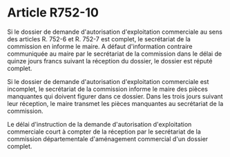 # Article R752-10

Si le dossier de demande d'autorisation d'exploitation commerciale au sens des articles R. 752-6 et R. 752-7 est complet, le secrétariat de la commission en informe le maire. A défaut d'information contraire communiquée au maire par le secrétariat de la commission dans le délai de quinze jours francs suivant la réception du dossier, le dossier est réputé complet.

Si le dossier de demande d'autorisation d'exploitation commerciale est incomplet, le secrétariat de la commission informe le maire des pièces manquantes qui doivent figurer dans ce dossier. Dans les trois jours suivant leur réception, le maire transmet les pièces manquantes au secrétariat de la commission.

Le délai d'instruction de la demande d'autorisation d'exploitation commerciale court à compter de la réception par le secrétariat de la commission départementale d'aménagement commercial d'un dossier complet.

